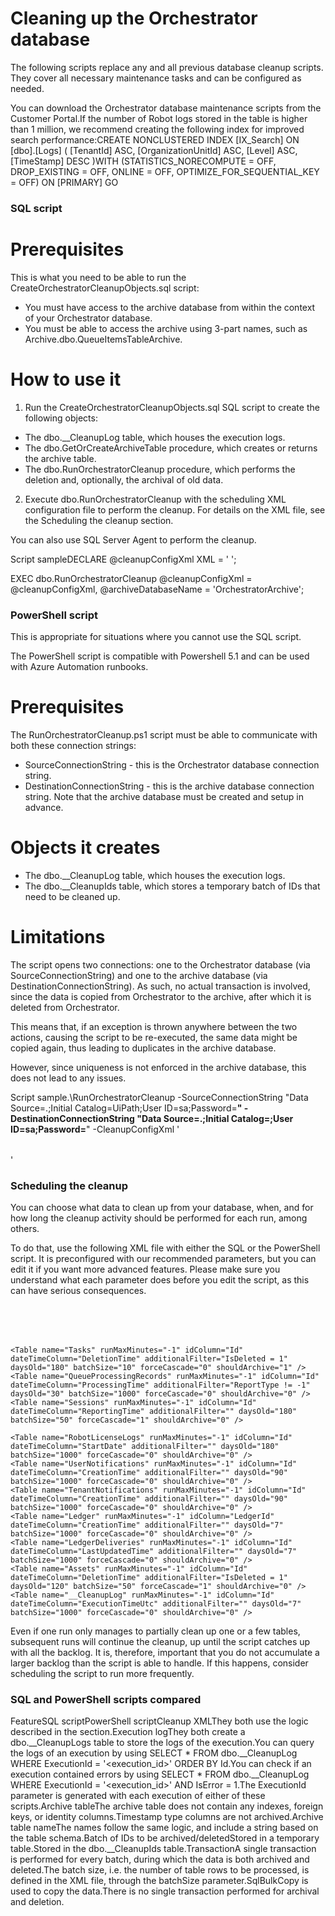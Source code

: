 ﻿# Cleaning up the Orchestrator database

The following scripts replace any and all previous database cleanup scripts. They cover all necessary maintenance tasks and can be configured as needed.

You can download the Orchestrator database maintenance scripts from the Customer Portal.If the number of Robot logs stored in
                    the table is higher than 1 million, we recommend creating the following index
                    for improved search
                    performance:CREATE NONCLUSTERED INDEX [IX_Search] ON [dbo].[Logs]
(
[TenantId] ASC,
[OrganizationUnitId] ASC,
[Level] ASC,
[TimeStamp] DESC
)WITH (STATISTICS_NORECOMPUTE = OFF, DROP_EXISTING = OFF, ONLINE = OFF, OPTIMIZE_FOR_SEQUENTIAL_KEY = OFF) ON [PRIMARY]
GO

### SQL script

# Prerequisites

This is what you need to be able to run the CreateOrchestratorCleanupObjects.sql script:

* You must have access to the archive database from within the context of your Orchestrator database.
* You must be able to access the archive using 3-part names, such as Archive.dbo.QueueItemsTableArchive.

# How to use it

1. Run the CreateOrchestratorCleanupObjects.sql SQL script to create the following objects:

* The dbo.__CleanupLog table, which houses the execution logs.
* The dbo.GetOrCreateArchiveTable procedure, which creates or returns the archive table.
* The dbo.RunOrchestratorCleanup procedure, which performs the deletion and, optionally, the archival of old data.

2. Execute dbo.RunOrchestratorCleanup with the scheduling XML configuration file to perform the cleanup. For details on the XML file, see the Scheduling the cleanup section.

You can also use SQL Server Agent to perform the cleanup.

Script sampleDECLARE @cleanupConfigXml XML = 
'<CleanupConfig totalRunMaxMinutes="180">
	<Table name="QueueItems" runMaxMinutes="-1" idColumn="Id" dateTimeColumn="CreationTime" additionalFilter="Status IN (2, 3, 4, 5, 6)" daysOld="180" batchSize="50" forceCascade="1" shouldArchive="1" />
</CleanupConfig>';

EXEC dbo.RunOrchestratorCleanup 
@cleanupConfigXml = @cleanupConfigXml,
@archiveDatabaseName = 'OrchestratorArchive';


### PowerShell script

This is appropriate for situations where you cannot use the SQL script.

The PowerShell script is compatible with Powershell 5.1 and can be used with Azure Automation runbooks.

# Prerequisites

The RunOrchestratorCleanup.ps1 script must be able to communicate with both these connection strings:

* SourceConnectionString - this is the Orchestrator database connection string.
* DestinationConnectionString - this is the archive database connection string. Note that the archive database must be created and setup in advance.

# Objects it creates

* The dbo.__CleanupLog table, which houses the execution logs.
* The dbo.__CleanupIds table, which stores a temporary batch of IDs that need to be cleaned up.

# Limitations

The script opens two connections: one to the Orchestrator database (via SourceConnectionString) and one to the archive database (via DestinationConnectionString). As such, no actual transaction is involved, since the data is copied from Orchestrator to the archive, after which it is deleted from Orchestrator.

This means that, if an exception is thrown anywhere between the two actions, causing the script to be re-executed, the same data might be copied again, thus leading to duplicates in the archive database.

However, since uniqueness is not enforced in the archive database, this does not lead to any issues.

Script sample.\RunOrchestratorCleanup 
-SourceConnectionString "Data Source=.;Initial Catalog=UiPath;User ID=sa;Password=******" 
-DestinationConnectionString "Data Source=.;Initial Catalog=<OrchestratorArchive>;User ID=sa;Password=******" 
-CleanupConfigXml '<CleanupConfig totalRunMaxMinutes="180"><Table name="QueueItems" runMaxMinutes="-1" idColumn="Id" dateTimeColumn="CreationTime" additionalFilter="Status IN (2, 3, 4, 5, 6)" daysOld="180" batchSize="50" forceCascade="1" shouldArchive="1" /></CleanupConfig>'


### Scheduling the cleanup

You can choose what data to clean up from your database, when, and for how long the cleanup activity should be performed for each run, among others.

To do that, use the following XML file with either the SQL or the PowerShell script. It is preconfigured with our recommended parameters, but you can edit it if you want more advanced features. Please make sure you understand what each parameter does before you edit the script, as this can have serious consequences.

<CleanupConfig totalRunMaxMinutes="180">
    <Table name="QueueItems" runMaxMinutes="-1" idColumn="Id" dateTimeColumn="CreationTime" additionalFilter="Status IN (2, 3, 4, 5, 6)" daysOld="180" batchSize="50" forceCascade="1" shouldArchive="1" />
    <Table name="Jobs" runMaxMinutes="-1" idColumn="Id" dateTimeColumn="CreationTime" additionalFilter="State IN (4, 5, 6)" daysOld="180" batchSize="50" forceCascade="1" shouldArchive="1" />        
    <Table name="Logs" runMaxMinutes="-1" idColumn="Id" dateTimeColumn="TimeStamp" additionalFilter="" daysOld="90" batchSize="1000" forceCascade="0" shouldArchive="1" />    
    <Table name="AuditLogs" runMaxMinutes="-1" idColumn="Id" dateTimeColumn="ExecutionTime" additionalFilter="" daysOld="365" batchSize="25" forceCascade="1" shouldArchive="1" />
    
    <Table name="Tasks" runMaxMinutes="-1" idColumn="Id" dateTimeColumn="DeletionTime" additionalFilter="IsDeleted = 1" daysOld="180" batchSize="10" forceCascade="0" shouldArchive="1" />
    <Table name="QueueProcessingRecords" runMaxMinutes="-1" idColumn="Id" dateTimeColumn="ProcessingTime" additionalFilter="ReportType != -1" daysOld="30" batchSize="1000" forceCascade="0" shouldArchive="0" />
    <Table name="Sessions" runMaxMinutes="-1" idColumn="Id" dateTimeColumn="ReportingTime" additionalFilter="" daysOld="180" batchSize="50" forceCascade="1" shouldArchive="0" />    
    
    <Table name="RobotLicenseLogs" runMaxMinutes="-1" idColumn="Id" dateTimeColumn="StartDate" additionalFilter="" daysOld="180" batchSize="1000" forceCascade="0" shouldArchive="0" />    
    <Table name="UserNotifications" runMaxMinutes="-1" idColumn="Id" dateTimeColumn="CreationTime" additionalFilter="" daysOld="90" batchSize="1000" forceCascade="0" shouldArchive="0" />
    <Table name="TenantNotifications" runMaxMinutes="-1" idColumn="Id" dateTimeColumn="CreationTime" additionalFilter="" daysOld="90" batchSize="1000" forceCascade="0" shouldArchive="0" />    
    <Table name="Ledger" runMaxMinutes="-1" idColumn="LedgerId" dateTimeColumn="CreationTime" additionalFilter="" daysOld="7" batchSize="1000" forceCascade="0" shouldArchive="0" />
    <Table name="LedgerDeliveries" runMaxMinutes="-1" idColumn="Id" dateTimeColumn="LastUpdatedTime" additionalFilter="" daysOld="7" batchSize="1000" forceCascade="0" shouldArchive="0" />
    <Table name="Assets" runMaxMinutes="-1" idColumn="Id" dateTimeColumn="DeletionTime" additionalFilter="IsDeleted = 1" daysOld="120" batchSize="50" forceCascade="1" shouldArchive="0" />
    <Table name="__CleanupLog" runMaxMinutes="-1" idColumn="Id" dateTimeColumn="ExecutionTimeUtc" additionalFilter="" daysOld="7" batchSize="1000" forceCascade="0" shouldArchive="0" />
</CleanupConfig>

Even if one run only manages to partially clean up one or a few tables, subsequent runs will continue the cleanup, up until the script catches up with all the backlog. It is, therefore, important that you do not accumulate a larger backlog than the script is able to handle. If this happens, consider scheduling the script to run more frequently.


### SQL and PowerShell scripts compared

FeatureSQL scriptPowerShell scriptCleanup XMLThey both use the logic described in the  section.Execution logThey both create a dbo.__CleanupLogs table to store the logs of the execution.You can query the logs of an execution by using SELECT * FROM dbo.__CleanupLog WHERE ExecutionId = '<execution_id>' ORDER BY Id.You can check if an execution contained errors by using SELECT * FROM dbo.__CleanupLog WHERE ExecutionId = '<execution_id>' AND IsError = 1.The ExecutionId parameter is generated with each execution of either of these scripts.Archive tableThe archive table does not contain any indexes, foreign keys, or identity columns.Timestamp type columns are not archived.Archive table nameThe names follow the same logic, and include a string based on the table schema.Batch of IDs to be archived/deletedStored in a temporary table.Stored in the dbo.__CleanupIds table.TransactionA single transaction is performed for every batch, during which the data is both archived and deleted.The batch size, i.e. the number of table rows to be processed, is defined in the XML file, through the batchSize parameter.SqlBulkCopy is used to copy the data.There is no single transaction performed for archival and deletion.

